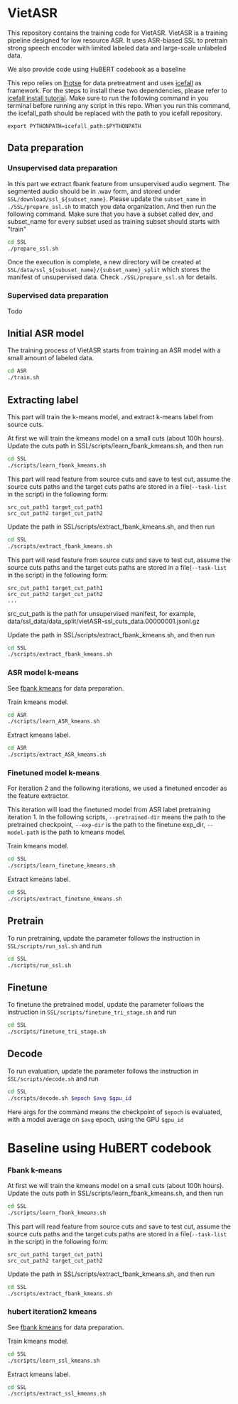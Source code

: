 # VietASR

This repository contains the training code for VietASR.
VietASR is a training pipeline designed for low resource ASR. It uses ASR-biased SSL to pretrain strong speech encoder with limited labeled data and large-scale unlabeled data. 

We also provide code using HuBERT codebook as a baseline

 This repo relies on [lhotse](https://github.com/lhotse-speech/lhotse) for data pretreatment and uses [icefall](https://github.com/k2-fsa/icefall) as framework. For the steps to install these two dependencies, please refer to [icefall install tutorial](https://k2-fsa.github.io/icefall/installation/index.html). Make sure to run the following command in you terminal before running any script in this repo. When you run this command, the icefall_path should be replaced with the path to you icefall repository.
 ```shell
 export PYTHONPATH=icefall_path:$PYTHONPATH
 ```
 

## Data preparation
### Unsupervised data preparation
In this part we extract fbank feature from unsupervised audio segment. The segmented audio should be in .wav form, and stored under ```SSL/download/ssl_${subset_name}```. Please update the   ```subset_name``` in ```./SSL/prepare_ssl.sh``` to match you data organization. And then run the following command. Make sure that you have a subset called dev, and subset_name for every subset used as training subset should starts with "train"
```bash
cd SSL
./prepare_ssl.sh
```
Once the execution is complete, a new directory will be created at  ```SSL/data/ssl_${subuset_name}/{subset_name}_split``` which stores the manifest of unsupervised data.
Check ```./SSL/prepare_ssl.sh``` for details.
### Supervised data preparation
Todo

## Initial ASR model
The training process of VietASR starts from training an ASR model with a small amount of labeled data.
```bash
cd ASR
./train.sh
```

## Extracting label

This part will train the k-means model, and extract k-means label from source cuts.

At first we will train the kmeans model on a small cuts (about 100h hours). Update the cuts path in SSL/scripts/learn_fbank_kmeans.sh, and then run
```bash
cd SSL
./scripts/learn_fbank_kmeans.sh
```
This part will read feature from source cuts and save to test cut, assume the source cuts paths and the target cuts paths are stored in a file(```--task-list``` in the script) in the following form:
```
src_cut_path1 target_cut_path1
src_cut_path2 target_cut_path2
```
Update the path in SSL/scripts/extract_fbank_kmeans.sh, and then run
```bash
cd SSL
./scripts/extract_fbank_kmeans.sh
```

This part will read feature from source cuts and save to test cut, assume the source cuts paths and the target cuts paths are stored in a file(```--task-list``` in the script) in the following form:
```
src_cut_path1 target_cut_path1
src_cut_path2 target_cut_path2
...
```
src_cut_path is the path for unsupervised manifest, for example, data/ssl_data/data_split/vietASR-ssl_cuts_data.00000001.jsonl.gz

Update the path in SSL/scripts/extract_fbank_kmeans.sh, and then run
```bash
cd SSL
./scripts/extract_fbank_kmeans.sh
```

### ASR model k-means
See [fbank kmeans](#fbank-kmeans) for data preparation.

Train kmeans model.
```bash
cd ASR
./scripts/learn_ASR_kmeans.sh
```
Extract kmeans label.
```bash
cd ASR
./scripts/extract_ASR_kmeans.sh
```
### Finetuned model k-means
For iteration 2 and the following iterations, we used a finetuned encoder as the feature extractor.

This iteration will load the finetuned model from ASR label pretraining iteration 1. In the following scripts, ```--pretrained-dir``` means the path to the pretrained checkpoint, ```--exp-dir``` is the path to the finetune exp_dir, ```--model-path``` is the path to kmeans model.

Train kmeans model.
```bash
cd SSL
./scripts/learn_finetune_kmeans.sh
```
Extract kmeans label.
```bash
cd SSL
./scripts/extract_finetune_kmeans.sh
```

## Pretrain
To run pretraining, update the parameter follows the instruction in ```SSL/scripts/run_ssl.sh``` and run
```bash
cd SSL
./scripts/run_ssl.sh
```
## Finetune
To finetune the pretrained model, update the parameter follows the instruction in ```SSL/scripts/finetune_tri_stage.sh``` and run
```bash
cd SSL
./scripts/finetune_tri_stage.sh
```
## Decode
To run evaluation, update the parameter follows the instruction in ```SSL/scripts/decode.sh``` and run
```bash
cd SSL
./scripts/decode.sh $epoch $avg $gpu_id
```
Here args for the command means the checkpoint of ```$epoch``` is evaluated, with a model average on ```$avg``` epoch, using the GPU ```$gpu_id```

# Baseline using HuBERT codebook
### Fbank k-means
At first we will train the kmeans model on a small cuts (about 100h hours). Update the cuts path in SSL/scripts/learn_fbank_kmeans.sh, and then run
```bash
cd SSL
./scripts/learn_fbank_kmeans.sh
```
This part will read feature from source cuts and save to test cut, assume the source cuts paths and the target cuts paths are stored in a file(```--task-list``` in the script) in the following form:
```
src_cut_path1 target_cut_path1
src_cut_path2 target_cut_path2
```
Update the path in SSL/scripts/extract_fbank_kmeans.sh, and then run
```bash
cd SSL
./scripts/extract_fbank_kmeans.sh
```
### hubert iteration2 kmeans
See [fbank kmeans](#fbank-kmeans) for data preparation.

Train kmeans model.
```bash
cd SSL
./scripts/learn_ssl_kmeans.sh
```
Extract kmeans label.
```bash
cd SSL
./scripts/extract_ssl_kmeans.sh
```